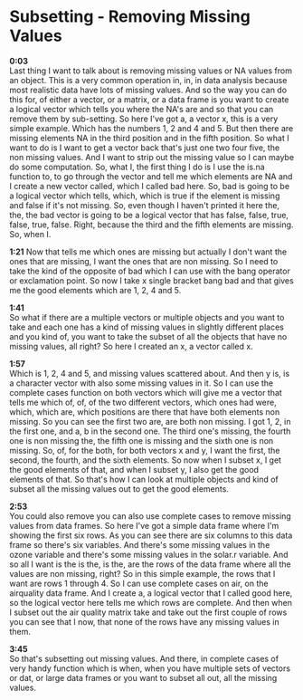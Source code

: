 # Subsetting - Removing Missing Values

**0:03**  
Last thing I want to talk about is removing missing values or NA values from an object. This is a very common operation in, in, in data analysis because most realistic data have lots of missing values. And so the way you can do this for, of either a vector, or a matrix, or a data frame is you want to create a logical vector which tells you where the NA's are and so that you can remove them by sub-setting. So here I've got a, a vector x, this is a very simple example. Which has the numbers 1, 2 and 4 and 5. But then there are missing elements NA in the third position and in the fifth position. So what I want to do is I want to get a vector back that's just one two four five, the non missing values. And I want to strip out the missing value so I can maybe do some computation. So, what I, the first thing I do is I use the is.na function to, to go through the vector and tell me which elements are NA and I create a new vector called, which I called bad here. So, bad is going to be a logical vector which tells, which, which is true if the element is missing and false if it's not missing. So, even though I haven't printed it here the, the, the bad vector is going to be a logical vector that has false, false, true, false, true, false. Right, because the third and the fifth elements are missing. So, when I. 

**1:21** 
Now that tells me which ones are missing but actually I don't want the ones that are missing, I want the ones that are non missing. So I need to take the kind of the opposite of bad which I can use with the bang operator or exclamation point. So now I take x single bracket bang bad and that gives me the good elements which are 1, 2, 4 and 5. 

**1:41**  
So what if there are a multiple vectors or multiple objects and you want to take and each one has a kind of missing values in slightly different places and you kind of, you want to take the subset of all the objects that have no missing values, all right? So here I created an x, a vector called x. 

**1:57**  
Which is 1, 2, 4 and 5, and missing values scattered about. And then y is, is a character vector with also some missing values in it. So I can use the complete cases function on both vectors which will give me a vector that tells me which of, of, of the two different vectors, which ones had were, which, which are, which positions are there that have both elements non missing. So you can see the first two are, are both non missing. I got 1, 2, in the first one, and a, b in the second one. The third one's missing, the fourth one is non missing the, the fifth one is missing and the sixth one is non missing. So, of, for the both, for both vectors x and y, I want the first, the second, the fourth, and the sixth elements. So now when I subset x, I get the good elements of that, and when I subset y, I also get the good elements of that. So that's how I can look at multiple objects and kind of subset all the missing values out to get the good elements. 

**2:53**  
You could also remove you can also use complete cases to remove missing values from data frames. So here I've got a simple data frame where I'm showing the first six rows. As you can see there are six columns to this data frame so there's six variables. And there's some missing values in the ozone variable and there's some missing values in the solar.r variable. And so all I want is the is the, is the, are the rows of the data frame where all the values are non missing, right? So in this simple example, the rows that I want are rows 1 through 4. So I can use complete cases on air, on the airquality data frame. And I create a, a logical vector that I called good here, so the logical vector here tells me which rows are complete. And then when I subset out the air quality matrix take and take out the first couple of rows you can see that I now, that none of the rows have any missing values in them. 

**3:45**  
So that's subsetting out missing values. And there, in complete cases of very handy function which is when, when you have multiple sets of vectors or dat, or large data frames or you want to subset all out, all the missing values. 